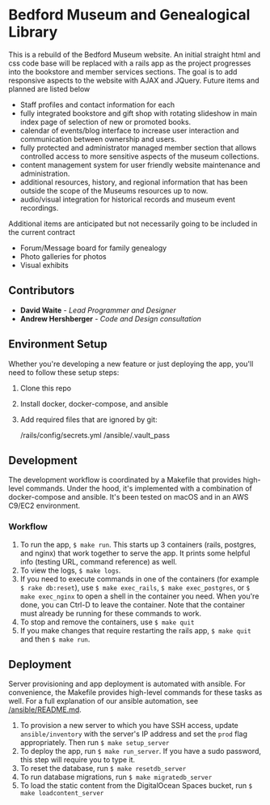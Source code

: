 # Bedford Museum and Genealogical Library

This is a rebuild of the Bedford Museum website. An initial straight html and css code base will be replaced with a rails app as the project progresses into the bookstore and member services sections. The goal is to add responsive aspects to the website with AJAX and JQuery. Future items and planned are listed below

 - Staff profiles and contact information for each
 - fully integrated bookstore and gift shop with rotating slideshow in main index page of selection of new or promoted books.
 - calendar of events/blog interface to increase user interaction and communication between ownership and users.
 - fully protected and administrator managed member section that allows controlled access to more sensitive aspects of the museum collections.
 - content management system for user friendly website maintenance and administration.
 - additional resources, history, and regional information that has been outside the scope of the Museums resources up to now.
 - audio/visual integration for historical records and museum event recordings.

 Additional items are anticipated but not necessarily going to be included in the current contract
 - Forum/Message board for family genealogy
 - Photo galleries for photos
 - Visual exhibits

## Contributors
 * **David Waite** - *Lead Programmer and Designer*
 * **Andrew Hershberger** - *Code and Design consultation*

## Environment Setup

Whether you're developing a new feature or just deploying the app, you'll need to follow these setup
steps:

1. Clone this repo
1. Install docker, docker-compose, and ansible
1. Add required files that are ignored by git:

    /rails/config/secrets.yml
    /ansible/.vault_pass

## Development

The development workflow is coordinated by a Makefile that provides high-level commands. Under the
hood, it's implemented with a combination of docker-compose and ansible. It's been tested on macOS
and in an AWS C9/EC2 environment.

### Workflow

1. To run the app, `$ make run`. This starts up 3 containers (rails, postgres, and nginx) that work
together to serve the app. It prints some helpful info (testing URL, command reference) as well.
1. To view the logs, `$ make logs`.
1. If you need to execute commands in one of the containers (for example `$ rake db:reset`), use
`$ make exec_rails`, `$ make exec_postgres`, or `$ make exec_nginx` to open a shell in the container
you need. When you're done, you can Ctrl-D to leave the container. Note that the container must
already be running for these commands to work.
1. To stop and remove the containers, use `$ make quit`
1. If you make changes that require restarting the rails app, `$ make quit` and then `$ make run`.

## Deployment

Server provisioning and app deployment is automated with ansible. For convenience, the Makefile
provides high-level commands for these tasks as well. For a full explanation of our ansible
automation, see [/ansible/README.md](ansible/README.md).

1. To provision a new server to which you have SSH access, update `ansible/inventory` with the
server's IP address and set the `prod` flag appropriately. Then run `$ make setup_server`
1. To deploy the app, run `$ make run_server`. If you have a sudo password, this step will require
you to type it.
1. To reset the database, run `$ make resetdb_server`
1. To run database migrations, run `$ make migratedb_server`
1. To load the static content from the DigitalOcean Spaces bucket, run `$ make loadcontent_server`
